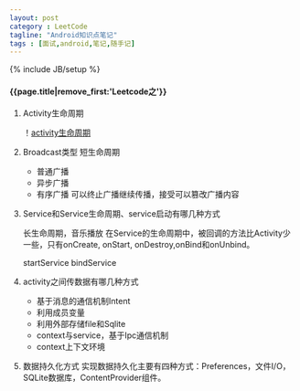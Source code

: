 ```yaml
---
layout: post
category : LeetCode
tagline: "Android知识点笔记"
tags : [面试,android,笔记,随手记]
---
```

{% include JB/setup %}

<h4>{{page.title|remove_first:'Leetcode之'}}</h4>

1. Activity生命周期
	
	！[activity生命周期](/img/activity生命周期.jpg)

2. Broadcast类型
	短生命周期
	* 普通广播
	* 异步广播
	* 有序广播 可以终止广播继续传播，接受可以篡改广播内容

3. Service和Service生命周期、service启动有哪几种方式
  
	长生命周期，音乐播放
	在Service的生命周期中，被回调的方法比Activity少一些，只有onCreate, onStart, onDestroy,onBind和onUnbind。

	startService  bindService

4. activity之间传数据有哪几种方式
	* 基于消息的通信机制Intent
	* 利用成员变量
	* 利用外部存储file和Sqlite
	* context与service，基于Ipc通信机制
	* context上下文环境

5. 数据持久化方式
	实现数据持久化主要有四种方式：Preferences，文件I/O，SQLite数据库，ContentProvider组件。

 